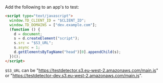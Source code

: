 Add the following to an app's <head> to test:

```html
<script type="text/javascript">
  window.TD_CLIENT_ID = "$CLIENT_ID";
  window.TD_DOMAINS = ["dev.example.com"];
  (function () {
    d = document;
    s = d.createElement("script");
    s.src = "$S3_URL";
    s.async = 1;
    d.getElementsByTagName("head")[0].appendChild(s);
  })();
</script>
```

`$S3_URL` can be "https://testdetector.s3.eu-west-2.amazonaws.com/main.js" or "https://testdetector-dev.s3.eu-west-2.amazonaws.com/main.js".
